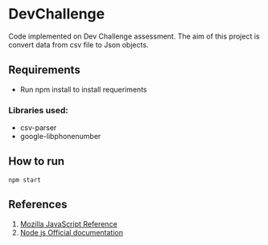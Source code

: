 # DevChallenge

Code implemented on Dev Challenge assessment. The aim of this project is convert data from csv file to Json objects.

## Requirements

- Run npm install to install requeriments

### Libraries used:

- csv-parser
- google-libphonenumber

## How to run

```console
npm start
```

## References

1. [Mozilla JavaScript Reference](https://developer.mozilla.org/pt-BR/docs/Web/JavaScript)
2. [Node js Official documentation](https://nodejs.org/en/docs/)
